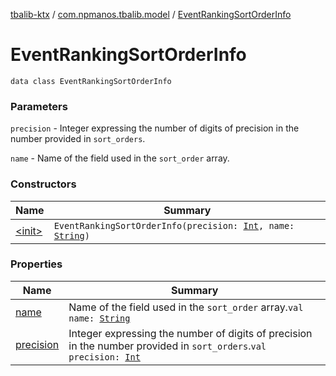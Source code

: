 [tbalib-ktx](../../index.md) / [com.npmanos.tbalib.model](../index.md) / [EventRankingSortOrderInfo](./index.md)

# EventRankingSortOrderInfo

`data class EventRankingSortOrderInfo`

### Parameters

`precision` - Integer expressing the number of digits of precision in the number provided in `sort_orders`.

`name` - Name of the field used in the `sort_order` array.

### Constructors

| Name | Summary |
|---|---|
| [&lt;init&gt;](-init-.md) | `EventRankingSortOrderInfo(precision: `[`Int`](https://kotlinlang.org/api/latest/jvm/stdlib/kotlin/-int/index.html)`, name: `[`String`](https://kotlinlang.org/api/latest/jvm/stdlib/kotlin/-string/index.html)`)` |

### Properties

| Name | Summary |
|---|---|
| [name](name.md) | Name of the field used in the `sort_order` array.`val name: `[`String`](https://kotlinlang.org/api/latest/jvm/stdlib/kotlin/-string/index.html) |
| [precision](precision.md) | Integer expressing the number of digits of precision in the number provided in `sort_orders`.`val precision: `[`Int`](https://kotlinlang.org/api/latest/jvm/stdlib/kotlin/-int/index.html) |
